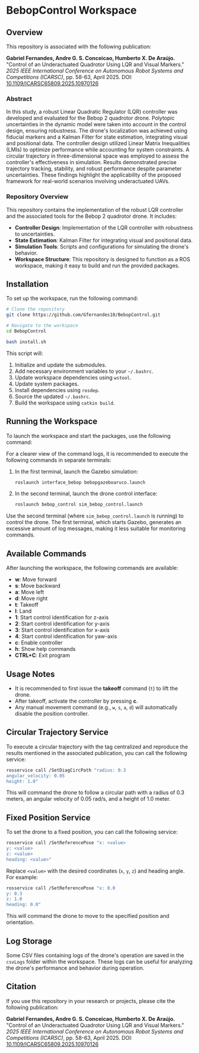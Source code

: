 # BebopControl Workspace

## Overview

This repository is associated with the following publication:

**Gabriel Fernandes, Andre G. S. Conceicao, Humberto X. De Araújo.** "Control of an Underactuated Quadrotor Using LQR and Visual Markers." *2025 IEEE International Conference on Autonomous Robot Systems and Competitions (ICARSC)*, pp. 58-63, April 2025. DOI: [10.1109/ICARSC65809.2025.10970126](https://doi.org/10.1109/ICARSC65809.2025.10970126)

### Abstract
In this study, a robust Linear Quadratic Regulator (LQR) controller was developed and evaluated for the Bebop 2 quadrotor drone. Polytopic uncertainties in the dynamic model were taken into account in the control design, ensuring robustness. The drone's localization was achieved using fiducial markers and a Kalman Filter for state estimation, integrating visual and positional data. The controller design utilized Linear Matrix Inequalities (LMIs) to optimize performance while accounting for system constraints. A circular trajectory in three-dimensional space was employed to assess the controller's effectiveness in simulation. Results demonstrated precise trajectory tracking, stability, and robust performance despite parameter uncertainties. These findings highlight the applicability of the proposed framework for real-world scenarios involving underactuated UAVs.

### Repository Overview

This repository contains the implementation of the robust LQR controller and the associated tools for the Bebop 2 quadrotor drone. It includes:
- **Controller Design**: Implementation of the LQR controller with robustness to uncertainties.
- **State Estimation**: Kalman Filter for integrating visual and positional data.
- **Simulation Tools**: Scripts and configurations for simulating the drone's behavior.
- **Workspace Structure**: This repository is designed to function as a ROS workspace, making it easy to build and run the provided packages.

## Installation

To set up the workspace, run the following command:

```bash
# Clone the repository
git clone https://github.com/Gfernandes10/BebopControl.git

# Navigate to the workspace
cd BebopControl

bash install.sh
```

This script will:

1. Initialize and update the submodules.
2. Add necessary environment variables to your `~/.bashrc`.
3. Update workspace dependencies using `wstool`.
4. Update system packages.
5. Install dependencies using `rosdep`.
6. Source the updated `~/.bashrc`.
7. Build the workspace using `catkin build`.

## Running the Workspace

To launch the workspace and start the packages, use the following command:

For a clearer view of the command logs, it is recommended to execute the following commands in separate terminals:

1. In the first terminal, launch the Gazebo simulation:
   ```bash
   roslaunch interface_bebop bebopgazeboaruco.launch
   ```

2. In the second terminal, launch the drone control interface:
   ```bash
   roslaunch bebop_control sim_bebop_control.launch
   ```

Use the second terminal (where `sim_bebop_control.launch` is running) to control the drone. The first terminal, which starts Gazebo, generates an excessive amount of log messages, making it less suitable for monitoring commands.

## Available Commands

After launching the workspace, the following commands are available:

- **w**: Move forward
- **s**: Move backward
- **a**: Move left
- **d**: Move right
- **t**: Takeoff
- **l**: Land
- **1**: Start control identification for z-axis
- **2**: Start control identification for y-axis
- **3**: Start control identification for x-axis
- **4**: Start control identification for yaw-axis
- **c**: Enable controller
- **h**: Show help commands
- **CTRL+C**: Exit program

## Usage Notes

- It is recommended to first issue the **takeoff** command (`t`) to lift the drone.
- After takeoff, activate the controller by pressing **c**.
- Any manual movement command (e.g., `w`, `s`, `a`, `d`) will automatically disable the position controller.

## Circular Trajectory Service

To execute a circular trajectory with the tag centralized and reproduce the results mentioned in the associated publication, you can call the following service:

```bash
rosservice call /SetDiagCircPath "radius: 0.3
angular_velocity: 0.05
height: 1.0"
```

This will command the drone to follow a circular path with a radius of 0.3 meters, an angular velocity of 0.05 rad/s, and a height of 1.0 meter.

## Fixed Position Service

To set the drone to a fixed position, you can call the following service:

```bash
rosservice call /SetReferencePose "x: <value>
y: <value>
z: <value>
heading: <value>"
```

Replace `<value>` with the desired coordinates (`x`, `y`, `z`) and heading angle. For example:

```bash
rosservice call /SetReferencePose "x: 0.0
y: 0.3
z: 1.0
heading: 0.0"
```

This will command the drone to move to the specified position and orientation.

## Log Storage

Some CSV files containing logs of the drone's operation are saved in the `csvLogs` folder within the workspace. These logs can be useful for analyzing the drone's performance and behavior during operation.

## Citation

If you use this repository in your research or projects, please cite the following publication:

**Gabriel Fernandes, Andre G. S. Conceicao, Humberto X. De Araújo.** "Control of an Underactuated Quadrotor Using LQR and Visual Markers." *2025 IEEE International Conference on Autonomous Robot Systems and Competitions (ICARSC)*, pp. 58-63, April 2025. DOI: [10.1109/ICARSC65809.2025.10970126](https://doi.org/10.1109/ICARSC65809.2025.10970126)


